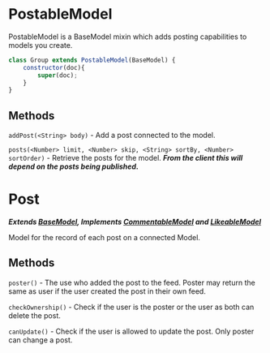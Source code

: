 # PostableModel #

PostableModel is a BaseModel mixin which adds posting capabilities to models you create.

```javascript
class Group extends PostableModel(BaseModel) {
    constructor(doc){
        super(doc);
    }
}
```
## Methods ##

`addPost(<String> body)` - Add a post connected to the model.

`posts(<Number> limit, <Number> skip, <String> sortBy, <Number> sortOrder)` - Retrieve the posts for the model. ***From the client this will depend on the posts being published.***


# Post #
***Extends [BaseModel][1], Implements [CommentableModel][2] and [LikeableModel][3]***

Model for the record of each post on a connected Model.

## Methods ##

`poster()` - The use who added the post to the feed. Poster may return the same as user if the user created the post in their own feed.

`checkOwnership()` - Check if the user is the poster or the user as both can delete the post.

`canUpdate()` - Check if the user is allowed to update the post. Only poster can change a post.

[1]: https://github.com/copleykj/socialize-base-model
[2]: https://github.com/copleykj/socialize-commentable
[3]: https://github.com/copleykj/socialize-likeable
